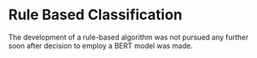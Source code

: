 # Rule Based Classification

The development of a rule-based algorithm was not pursued any further soon after decision to employ a BERT model was made. 
